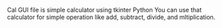 Cal GUI file is simple calculator using tkinter Python 
You can use that calculator for simple operation like add, subtract, divide, and mltiplication.
